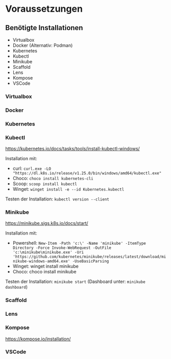 # Voraussetzungen

## Benötigte Installationen

- Virtualbox
- Docker (Alternativ: Podman)
- Kubernetes
- Kubectl
- Minikube
- Scaffold
- Lens
- Kompose
- VSCode

### Virtualbox

### Docker

### Kubernetes

### Kubectl

https://kubernetes.io/docs/tasks/tools/install-kubectl-windows/

Installation mit:
  - curl: `curl.exe -LO "https://dl.k8s.io/release/v1.25.0/bin/windows/amd64/kubectl.exe"`
  - Choco: `choco install kubernetes-cli`
  - Scoop: `scoop install kubectl`
  - Winget: `winget install -e --id Kubernetes.kubectl`

Testen der Installation: `kubectl version --client`

### Minikube

https://minikube.sigs.k8s.io/docs/start/

Installation mit:
  - Powershell: ```New-Item -Path 'c:\' -Name 'minikube' -ItemType Directory -Force Invoke-WebRequest -OutFile 'c:\minikube\minikube.exe' -Uri 'https://github.com/kubernetes/minikube/releases/latest/download/minikube-windows-amd64.exe' -UseBasicParsing```
  - Winget: winget install minikube
  - Choco: choco install minikube

Testen der Installation: `minikube start` (Dashboard unter: `minikube dashboard`)

### Scaffold

### Lens

### Kompose

https://kompose.io/installation/

### VSCode
